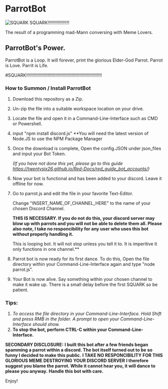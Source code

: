 # ParrotBot
![SQUARK SQUARK!!!!!!!!!!!!!!!!!](https://images.discordapp.net/attachments/334003104137871370/337974684073066496/parrot1.jpg)


The result of a programming mad-Mann conversing with Meme Lovers.

## ParrotBot's Power.
ParrotBot is a Loop. 
It will forever, print the glorious Elder-God Parrot.
Parrot is Love. 
Parrit is Life.

#SQUARK!!!!!!!!!!!!!!!!!!!!!!!!!!!!!!!!!!!!!!!!!!!!!!!!!!!!!!!!!!!!

### How to Summon / Install ParrotBot
1. Download this repository as a Zip.
2. Un-zip the file into a suitable workspace location on your drive.
3. Locate the file and open it in a Command-Line-Interface such as CMD or Powershell. 
4. input "npm install discord.js"
  **You will need the latest version of Node.JS to use the NPM Package Manager
  
  
5. Once the download is complete, Open the config.JSON under json_files and input your Bot Token.

    _(If you have not done this yet, please go to this guide https://twentysix26.github.io/Red-Docs/red_guide_bot_accounts/)_
    
6. Now your bot is functional and has been added to your discord. Leave it offline for now. 
7. Go to parrot.js and edit the file in your favorite Text-Editor.
 
    Change "INSERT_NAME_OF_CHANNEL_HERE" to the name of your chosen Discord Channel.
    
    **THIS IS NECESSARY. If you do not do this, your discord server may blow up with parrots and you will not be able to delete them all. Please also note, I take no responcibility for any user who uses this bot without properly handling it.**
    
    This is looping bot. It will not stop unless you tell it to. It is imperitive it only functions in one channel.**
   
8. Parrot bot is now ready for its first dance. To do this, Open the file directory within your Command-Line-Interface again and type "node parrot.js".

9. Your Bot is now alive. Say something within your chosen channel to make it wake up. There is a small delay before the first SQUARK so be patient. 

### Tips:
1. _To access the file directory in your Command-Line-Interface. Hold Shift and press RMB in the folder. A prompt to open your Command-Line-Interface should show._
2. **To stop the bot, perform CTRL-C within your Command-Line-Interface.**


**SECONDARY DISCLOSURE:**
**I built this bot after a few friends began spamming a parrot within a discord. The bot itself turned out to be so funny I decided to make this public.**
**I TAKE NO RESPONCIBILITY FOR THIS GLORIOUS MEME DESTROYING YOUR DISCORD SERVER**
**I therefore suggest you blame the parrot. While it cannot hear you, it will dance to please you anyway.**
__Handle this bot with care.__

Enjoy!
